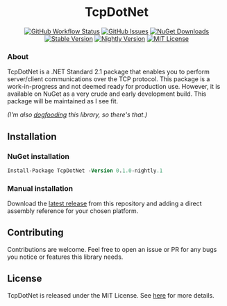 <h1 align="center">TcpDotNet</h1>
<p align="center">
<a href="https://github.com/oliverbooth/TcpDotNet/actions/workflows/dotnet.yml"><img src="https://img.shields.io/github/actions/workflow/status/oliverbooth/TcpDotNet/dotnet.yml?branch=main&style=flat-square" alt="GitHub Workflow Status" title="GitHub Workflow Status"></a>
<a href="https://github.com/oliverbooth/TcpDotNet/issues"><img src="https://img.shields.io/github/issues/oliverbooth/TcpDotNet?style=flat-square" alt="GitHub Issues" title="GitHub Issues"></a>
<a href="https://www.nuget.org/packages/TcpDotNet/"><img src="https://img.shields.io/nuget/dt/TcpDotNet?style=flat-square" alt="NuGet Downloads" title="NuGet Downloads"></a>
<a href="https://www.nuget.org/packages/TcpDotNet/"><img src="https://img.shields.io/nuget/v/TcpDotNet?label=stable&style=flat-square" alt="Stable Version" title="Stable Version"></a>
<a href="https://www.nuget.org/packages/TcpDotNet/"><img src="https://img.shields.io/nuget/vpre/TcpDotNet?label=nightly&style=flat-square" alt="Nightly Version" title="Nightly Version"></a>
<a href="https://github.com/oliverbooth/TcpDotNet/blob/master/LICENSE.md"><img src="https://img.shields.io/github/license/oliverbooth/TcpDotNet?style=flat-square" alt="MIT License" title="MIT License"></a>
</p>

### About
TcpDotNet is a .NET Standard 2.1 package that enables you to perform server/client communications over the TCP protocol.
This package is a work-in-progress and not deemed ready for production use. However, it is available on NuGet as a very crude and early development build. This package will be maintained as I see fit.

*(I'm also [dogfooding](https://www.pcmag.com/encyclopedia/term/dogfooding) this library, so there's that.)*

## Installation
### NuGet installation
```ps
Install-Package TcpDotNet -Version 0.1.0-nightly.1
```

### Manual installation
Download the [latest release](https://github.com/oliverbooth/TcpDotNet/releases/latest) from this repository and adding a direct assembly reference for your chosen platform.

## Contributing
Contributions are welcome. Feel free to open an issue or PR for any bugs you notice or features this library needs.

## License
TcpDotNet is released under the MIT License. See [here](https://github.com/oliverbooth/TcpDotNet/blob/master/LICENSE.md) for more details.

